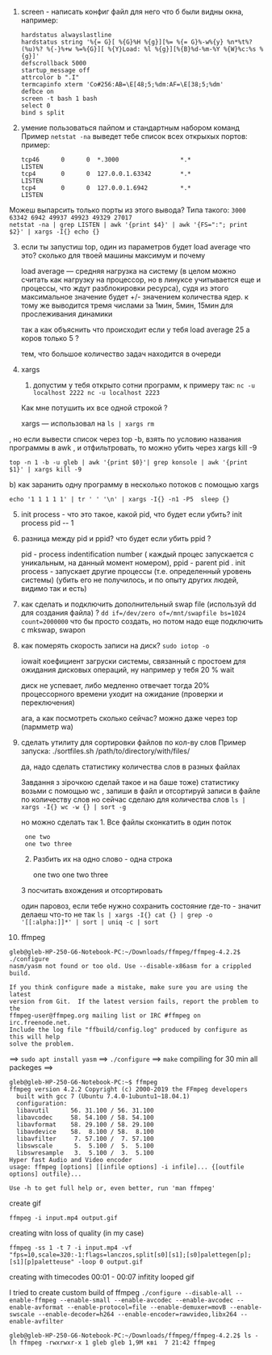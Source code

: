 1. screen - написать конфиг файл для него что б были видны окна, например:

    ```
    hardstatus alwayslastline
    hardstatus string '%{= G}[ %{G}%H %{g}][%= %{= G}%-w%{y} %n*%t%?(%u)%? %{-}%+w %=%{G}][ %{Y}Load: %l %{g}][%{B}%d-%m-%Y %{W}%c:%s %{g}]'
    defscrollback 5000
    startup_message off
    attrcolor b ".I"
    termcapinfo xterm 'Co#256:AB=\E[48;5;%dm:AF=\E[38;5;%dm'
    defbce on
    screen -t bash 1 bash
    select 0
    bind s split
    ```
2. умение пользоваться пайпом и стандартным набором команд
    Пример
    `netstat -na` выведет тебе список всех открыхых портов:
    пример:
    ```
    tcp46      0      0  *.3000                 *.*                    LISTEN     
    tcp4       0      0  127.0.0.1.63342        *.*                    LISTEN     
    tcp4       0      0  127.0.0.1.6942         *.*                    LISTEN
    ```
Можеш выпарсить только порты из этого вывода? Типа такого:
    ```
    3000
    63342
    6942
    49937
    49923
    49329
    27017
    ```    
    `netstat -na | grep LISTEN | awk '{print $4}' | awk '{FS=":"; print $2}' | xargs -I{} echo {}`


3. если ты запустиш top, один из параметров будет load average
что это? сколько для твоей машины максимум и почему

    load average — средняя нагрузка на систему (в целом можно считать как нагрузку на процессор, но в линуксе учитывается еще и процессы, что ждут разблокировки ресурса), судя из этого максимальное значение будет +/- значением количества ядер. к тому же выводится тремя числами за 1мин, 5мин, 15мин для прослеживания динамики
    
    так а как объяснить что происходит если у тебя load average 25 а коров только 5 ?

    тем, что большое количество задач находится в очереди

4. xargs
    1. допустим у тебя открыто сотни программ, к примеру так:
`nc -u localhost 2222
nc -u localhost 2223`

   Как мне потушить их все одной строкой ?

   xargs — использовал на
      `ls | xargs rm`

, но если вывести список через top -b, взять по условию названия программы в awk , и отфильтровать, то можно убить через xargs kill -9
    
    top -n 1 -b -u gleb | awk '{print $0}'| grep konsole | awk '{print $1}' | xargs kill -9

b) как заранить одну программу в несколько потоков с помощью xargs
    
    echo '1 1 1 1 1' | tr ' ' '\n' | xargs -I{} -n1 -P5  sleep {}
    
5. init process - что это такое, какой pid, что будет если убить?
    init process pid -- 1
6. разница между pid и ppid? что будет если убить ppid ?

    pid - process indentification number ( каждый процес запускается с уникальным, на данный момент номером), ppid - parent pid .  init process - запускает другие процессы (т.е. определенный уровень системы) (убить его не получилось, и по опыту других людей, видимо так и есть)
    
7. как сделать и подключить дополнительный swap file (используй dd для создания файла) ?
    `dd if=/dev/zero of=/mnt/swapfile bs=1024 count=2000000`
    что бы просто создать,  но потом надо еще подключить с mkswap, swapon
8. как померять скорость записи на диск?
    `sudo iotop -o`
    
    iowait коефициент загруски системы, связанный с простоем для ожидания дисковых операций, ну например у тебя 20 % wait

    диск не успевает, либо медленно отвечает
    тогда 20% процессорного времени уходит на ожидание (проверки и переключения)

    ага, а как посмотреть сколько сейчас?
    можно даже через top (пармметр wa)

9. сделать утилиту для сортировки файлов по кол-ву слов
    Пример запуска: ./sortfiles.sh /path/to/directory/with/files/

    да, надо сделать статистику количества слов в разных файлах

    Завдання з зірочкою
    сделай такое и на баше тоже)
    статистику возьми с помощью wc , запиши в файл и отсортируй записи в файле по количеству слов
    но сейчас сделаю для количества слов
    `ls | xargs -I{} wc -w {} | sort -g`

    но можно сделать так
       1. Все файлы сконкатить в один поток
      
        one two
        one two three
        
      2. Разбить их на одно слово - одна строка
            
            one
            two
            one
            two
            three
           
      3 посчитать вхождения и отсортировать

    один паровоз, если тебе нужно сохранить состояние где-то - значит делаеш что-то не так
    `ls | xargs -I{} cat {} | grep -o '[[:alpha:]]*' | sort | uniq -c | sort`


10. ffmpeg
```
gleb@gleb-HP-250-G6-Notebook-PC:~/Downloads/ffmpeg/ffmpeg-4.2.2$ ./configure
nasm/yasm not found or too old. Use --disable-x86asm for a crippled build.

If you think configure made a mistake, make sure you are using the latest
version from Git.  If the latest version fails, report the problem to the
ffmpeg-user@ffmpeg.org mailing list or IRC #ffmpeg on irc.freenode.net.
Include the log file "ffbuild/config.log" produced by configure as this will help
solve the problem.
```
==> `sudo apt install yasm` ==> `./configure` ==> `make` compiling for 30 min all packeges ==>
```
gleb@gleb-HP-250-G6-Notebook-PC:~$ ffmpeg
ffmpeg version 4.2.2 Copyright (c) 2000-2019 the FFmpeg developers
  built with gcc 7 (Ubuntu 7.4.0-1ubuntu1~18.04.1)
  configuration: 
  libavutil      56. 31.100 / 56. 31.100
  libavcodec     58. 54.100 / 58. 54.100
  libavformat    58. 29.100 / 58. 29.100
  libavdevice    58.  8.100 / 58.  8.100
  libavfilter     7. 57.100 /  7. 57.100
  libswscale      5.  5.100 /  5.  5.100
  libswresample   3.  5.100 /  3.  5.100
Hyper fast Audio and Video encoder
usage: ffmpeg [options] [[infile options] -i infile]... {[outfile options] outfile}...

Use -h to get full help or, even better, run 'man ffmpeg'
```
create gif

`ffmpeg -i input.mp4 output.gif`

creating witn loss of quality (in my case)

` ffmpeg -ss 1 -t 7 -i input.mp4 -vf "fps=10,scale=320:-1:flags=lanczos,split[s0][s1];[s0]palettegen[p];[s1][p]paletteuse" -loop 0 output.gif
`

creating with timecodes 00:01 - 00:07 infitity looped gif 


I tried to create custom build of ffmpeg
`./configure --disable-all --enable-ffmpeg --enable-small --enable-avcodec --enable-avcodec --enable-avformat --enable-protocol=file --enable-demuxer=movB --enable-swscale --enable-decoder=h264 --enable-encoder=rawvideo,libx264 --enable-avfilter`

`gleb@gleb-HP-250-G6-Notebook-PC:~/Downloads/ffmpeg/ffmpeg-4.2.2$ ls -lh ffmpeg
-rwxrwxr-x 1 gleb gleb 1,9M кві  7 21:42 ffmpeg`
